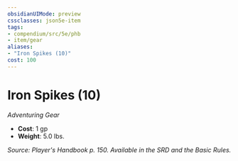 ```yaml
---
obsidianUIMode: preview
cssclasses: json5e-item
tags:
- compendium/src/5e/phb
- item/gear
aliases: 
- "Iron Spikes (10)"
cost: 100
---
```

# Iron Spikes (10)
*Adventuring Gear*  

- **Cost**: 1 gp
- **Weight**: 5.0 lbs.

*Source: Player's Handbook p. 150. Available in the SRD and the Basic Rules.*